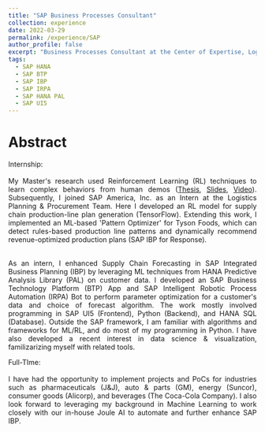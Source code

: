 ```yaml
---
title: "SAP Business Processes Consultant"
collection: experience
date: 2022-03-29
permalink: /experience/SAP
author_profile: false
excerpt: "Business Processes Consultant at the Center of Expertise, Logistics Planning & Procurement Team, June 2021 – Present."
tags:
  - SAP HANA
  - SAP BTP
  - SAP IBP
  - SAP IRPA
  - SAP HANA PAL
  - SAP UI5
---
```


Abstract
======

<div style="text-align: justify">

Internship: <br><br>
My Master's research used Reinforcement Learning (RL) techniques to learn complex behaviors from human demos (<a href="https://prabhasak.github.io/files/E3-Masters_Thesis_Prabhasa_Kalkur.pdf">Thesis</a>, <a href="https://prabhasak.github.io/files/E3-Masters_Thesis_Prabhasa_Kalkur_Slides.pdf">Slides</a>, <a href="https://vimeo.com/472405835">Video</a>). Subsequently, I joined SAP America, Inc. as an Intern at the Logistics Planning & Procurement Team. Here I developed an RL model for supply chain production-line plan generation (TensorFlow). Extending this work, I implemented an ML-based 'Pattern Optimizer' for Tyson Foods, which can detect rules-based production line patterns and dynamically recommend revenue-optimized production plans (SAP IBP for Response). <br><br>

As an intern, I enhanced Supply Chain Forecasting in SAP Integrated Business Planning (IBP) by leveraging ML techniques from HANA Predictive Analysis Library (PAL) on customer data. I developed an SAP Business Technology Platform (BTP) App and SAP Intelligent Robotic Process Automation (IRPA) Bot to perform parameter optimization for a customer's data and choice of forecast algorithm. The work mostly involved programming in SAP UI5 (Frontend), Python (Backend), and HANA SQL (Database). Outside the SAP framework, I am familiar with algorithms and frameworks for ML/RL, and do most of my programming in Python. I have also developed a recent interest in data science & visualization, familizarizing myself with related tools.

Full-TIme: <br><br>
I have had the opportunity to implement projects and PoCs for industries such as pharmaceuticals (J&J), auto & parts (GM), energy (Suncor), consumer goods (Alicorp), and beverages (The Coca-Cola Company). I also look forward to leveraging my background in Machine Learning to work closely with our in-house Joule AI to automate and further enhance SAP IBP. <br><br>
<!-- Suncor (integration), Alicorp (demand), J&J (inventory), GM (time-series based supply planning), and The Coca-Cola Company (order-based supply planning) -->
</div>